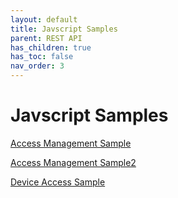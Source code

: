 ```yaml
---
layout: default
title: Javscript Samples
parent: REST API
has_children: true
has_toc: false
nav_order: 3
---
```

# Javscript Samples

[Access Management Sample](https://lenhodgeman.github.io/access-management.js/)

[Access Management Sample2](dp-tfs:8080/tfs/DevCollection/Dev/_git/access-management.js?_a=preview&path=%2FREADME.md&version=GBmaster)

[Device Access Sample](javascript-samples/device-access/README.md)
